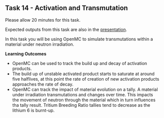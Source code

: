 
## Task 14 - Activation and Transmutation

Please allow 20 minutes for this task.

Expected outputs from this task are also in the [presentation](https://slides.com/neutronics_workshop/neutronics_workshop#/15).

In this task you will be using OpenMC to simulate transmutations within a material under neutron irradiation.


**Learning Outcomes**

- OpenMC can be used to track the build up and decay of activation products.
- The build up of unstable activated product starts to saturate at around five halflives, at this point the rate of creation of new activation products approaches the rate of decay.
- OpenMC can track the impact of material evolution on a tally. A material under irradiation transmutations and changes over time. This impacts the movement of neutron through the material which in turn influences tha tally result. Tritium Breeding Ratio tallies tend to decrease as the lithium 6 is burnt-up.